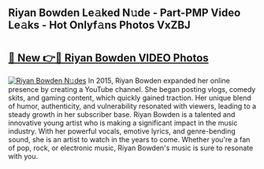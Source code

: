 ## Riyan Bowden Le𝚊ked N𝚞de - Part-PMP Video Le𝚊ks - Hot Onlyf𝚊ns Photos VxZBJ

# <h2><a href="http://ab99350.deff.icu/?id=Riyan+Bowden">🔗 New 👉🔴 Riyan Bowden VIDEO Photos</a></h2>

[![Riyan Bowden N𝚞des](https://i.imgur.com/rIISA9y.gif)](http://ab99350.deff.icu/?id=Riyan+Bowden)
In 2015, Riyan Bowden expanded her online presence by creating a YouTube channel. She began posting vlogs, comedy skits, and gaming content, which quickly gained traction. Her unique blend of humor, authenticity, and vulnerability resonated with viewers, leading to a steady growth in her subscriber base. Riyan Bowden is a talented and innovative young artist who is making a significant impact in the music industry. With her powerful vocals, emotive lyrics, and genre-bending sound, she is an artist to watch in the years to come. Whether you're a fan of pop, rock, or electronic music, Riyan Bowden's music is sure to resonate with you.
